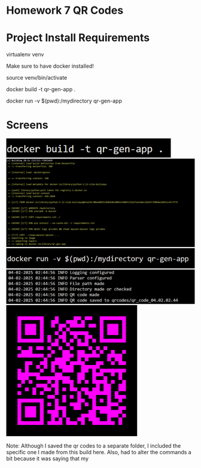 # Homework 7 QR Codes

# Project Install Requirements

virtualenv venv

Make sure to have docker installed!

source venv/bin/activate

docker build -t qr-gen-app .

docker run -v $(pwd):/mydirectory qr-gen-app

# Screens
![alt text](submission_images/image.png)
![alt text](submission_images/image-1.png)
![alt text](submission_images/image-3.png)
![alt text](submission_images/image-4.png)
![alt text](submission_images/qr_code_04.02.02.44.png)

Note: Although I saved the qr codes to a separate folder, I included the specific one I made from this build here.
Also, had to alter the commands a bit because it was saying that my 


